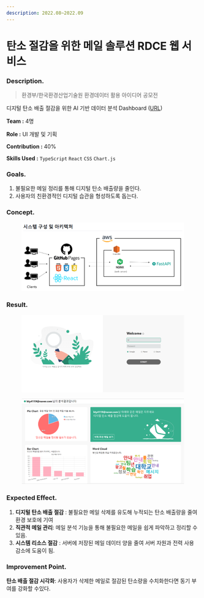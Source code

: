 ```yaml
---
description: 2022.08~2022.09
---
```


# 탄소 절감을 위한 메일 솔루션 RDCE 웹 서비스

### **Description.** <a href="#description" id="description"></a>

> 환경부/한국환경산업기술원 환경데이터 활용 아이디어 공모전

디지털 탄소 배출 절감을 위한 AI 기반 데이터 분석 Dashboard ([URL](https://noseaj.github.io/DCE\_FrontEnd/))

**Team :** 4명

**Role :** UI 개발 및 기획

**Contribution :** 40%

**Skills Used :** `TypeScript` `React` `CSS` `Chart.js`



### Goals. <a href="#goals" id="goals"></a>

1. 불필요한 메일 정리를 통해 디지털 탄소 배출량을 줄인다.
2. 사용자의 친환경적인 디지털 습관을 형성하도록 돕는다.



### **Concept**.

<figure><img src="../.gitbook/assets/image (5).png" alt=""><figcaption></figcaption></figure>



### Result.

<figure><img src="../.gitbook/assets/image (3) (1).png" alt=""><figcaption></figcaption></figure>

<figure><img src="../.gitbook/assets/Group 9.png" alt=""><figcaption></figcaption></figure>

### **Expected Effect.**

1. **디지털 탄소 배출 절감** : 불필요한 메일 삭제를 유도해 누적되는 탄소 배출량을 줄여 환경 보호에 기여
2. **직관적 메일 관리**: 메일 분석 기능을 통해 불필요한 메일을 쉽게 파악하고 정리할 수 있음.
3. **시스템 리소스 절감** : 서버에 저장된 메일 데이터 양을 줄여 서버 자원과 전력 사용 감소에 도움이 됨.

### **Improvement Point.**

**탄소 배출 절감 시각화**: 사용자가 삭제한 메일로 절감된 탄소량을 수치화한다면 동기 부여를 강화할 수있다.

